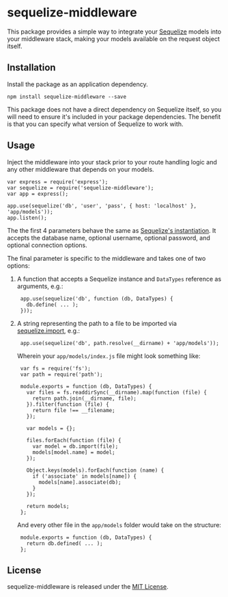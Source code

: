 # sequelize-middleware

This package provides a simple way to integrate your
[Sequelize](http://sequelizejs.com/) models into your middleware stack, making
your models available on the request object itself.

## Installation

Install the package as an application dependency.

    npm install sequelize-middleware --save

This package does not have a direct dependency on Sequelize itself, so you will
need to ensure it's included in your package dependencies.  The benefit is that
you can specify what version of Sequelize to work with.

## Usage

Inject the middleware into your stack prior to your route handling logic and
any other middleware that depends on your models.

    var express = require('express');
    var sequelize = require('sequelize-middleware');
    var app = express();

    app.use(sequelize('db', 'user', 'pass', { host: 'localhost' }, 'app/models'));
    app.listen();

The the first 4 parameters behave the same as
[Sequelize's instantiation](http://sequelizejs.com/docs/1.7.8/usage#basics).
It accepts the database name, optional username, optional password, and
optional connection options.

The final parameter is specific to the middleware and takes one of two options:

1. A function that accepts a Sequelize instance and `DataTypes` reference as
   arguments, e.g.:

        app.use(sequelize('db', function (db, DataTypes) {
          db.define( ... );
        }));

2. A string representing the path to a file to be imported via
   [sequelize.import](http://sequelizejs.com/docs/1.7.8/models#import), e.g.:

        app.use(sequelize('db', path.resolve(__dirname) + 'app/models'));

   Wherein your `app/models/index.js` file might look something like:

        var fs = require('fs');
        var path = require('path');

        module.exports = function (db, DataTypes) {
          var files = fs.readdirSync(__dirname).map(function (file) {
            return path.join(__dirname, file);
          }).filter(function (file) {
            return file !== __filename;
          });

          var models = {};

          files.forEach(function (file) {
            var model = db.import(file);
            models[model.name] = model;
          });

          Object.keys(models).forEach(function (name) {
            if ('associate' in models[name]) {
              models[name].associate(db);
            }
          });

          return models;
        };

    And every other file in the `app/models` folder would take on the
    structure:

        module.exports = function (db, DataTypes) {
          return db.defined( ... );
        };

## License

sequelize-middleware is released under the
[MIT License](http://opensource.org/licenses/MIT).
